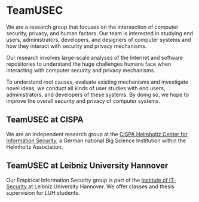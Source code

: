 # TeamUSEC

We are a research group that focuses on the intersection of computer security, privacy, and human factors. Our team is interested in studying end users, administrators, developers, and designers of computer systems and how they interact with security and privacy mechanisms.

Our research involves large-scale analyses of the Internet and software repositories to understand the huge challenges humans face when interacting with computer security and privacy mechanisms.

To understand root causes, evaluate existing mechanisms and investigate novel ideas, we conduct all kinds of user studies with end users, administrators, and developers of these systems. By doing so, we hope to improve the overall security and privacy of computer systems.

## TeamUSEC at CISPA
We are an independent research group at the [CISPA Helmholtz Center for Information Security](https://cispa.de/en), a German national Big Science Institution within the Helmholtz Association.

## TeamUSEC at Leibniz University Hannover
Our Empirical Information Security group is part of the [Institute of IT-Security](https://www.itsec.uni-hannover.de/en/) at Leibniz University Hannover. We offer classes and thesis supervision for LUH students.

